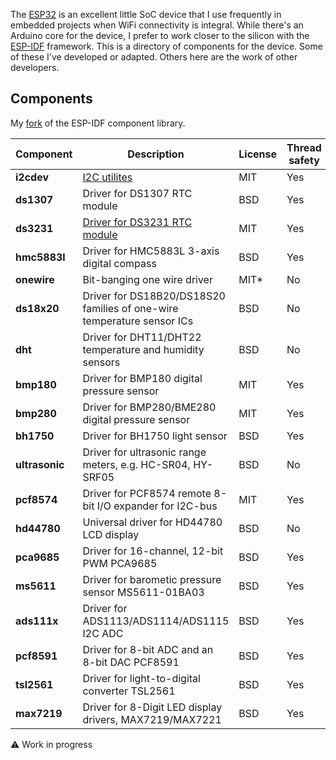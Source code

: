 The [ESP32](http://esp32.net/) is an excellent little SoC device that I use frequently in embedded projects when WiFi connectivity is integral. While there's an Arduino core for the device, I prefer to work closer to the silicon with the [ESP-IDF]() framework. This is a directory of components for the device. Some of these I've developed or adapted. Others here are the work of other developers.

## Components

My [fork](https://github.com/NSBum/esp-idf-lib) of the ESP-IDF component library.

| Component      | Description                                                             | License | Thread safety
|----------------|-------------------------------------------------------------------------|---------|---------------
| **i2cdev**     | [I2C utilites](https://github.com/NSBum/i2cdev)                         | MIT     | Yes
| **ds1307**     | Driver for DS1307 RTC module                                            | BSD     | Yes
| **ds3231**     | [Driver for DS3231 RTC module](https://github.com/NSBum/esp32-ds3231)   | MIT     | Yes
| **hmc5883l**   | Driver for HMC5883L 3-axis digital compass                              | BSD     | Yes
| **onewire**    | Bit-banging one wire driver                                             | MIT*    | No
| **ds18x20**    | Driver for DS18B20/DS18S20 families of one-wire temperature sensor ICs  | BSD     | No
| **dht**        | Driver for DHT11/DHT22 temperature and humidity sensors                 | BSD     | No
| **bmp180**     | Driver for BMP180 digital pressure sensor                               | MIT     | Yes
| **bmp280**     | Driver for BMP280/BME280 digital pressure sensor                        | MIT     | Yes
| **bh1750**     | Driver for BH1750 light sensor                                          | BSD     | Yes
| **ultrasonic** | Driver for ultrasonic range meters, e.g. HC-SR04, HY-SRF05              | BSD     | No
| **pcf8574**    | Driver for PCF8574 remote 8-bit I/O expander for I2C-bus                | MIT     | Yes
| **hd44780**    | Universal driver for HD44780 LCD display                                | BSD     | No
| **pca9685**    | Driver for 16-channel, 12-bit PWM PCA9685                               | BSD     | Yes
| **ms5611**     | Driver for barometic pressure sensor MS5611-01BA03                      | BSD     | Yes
| **ads111x**    | Driver for ADS1113/ADS1114/ADS1115 I2C ADC                              | BSD     | Yes
| **pcf8591**    | Driver for 8-bit ADC and an 8-bit DAC PCF8591                           | BSD     | Yes
| **tsl2561**    | Driver for light-to-digital converter TSL2561                           | BSD     | Yes
| **max7219**    | Driver for 8-Digit LED display drivers, MAX7219/MAX7221                 | BSD     | Yes

⚠️ Work in progress
